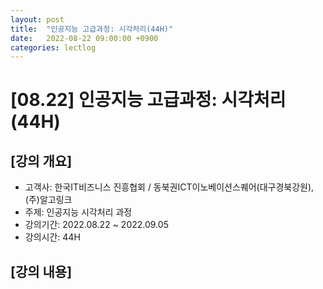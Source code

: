 ```yaml
---
layout: post
title:  "인공지능 고급과정: 시각처리(44H)"
date:   2022-08-22 09:00:00 +0900
categories: lectlog
---
```


# [08.22] 인공지능 고급과정: 시각처리(44H)

## [강의 개요]

* 고객사: 한국IT비즈니스 진흥협회 / 동북권ICT이노베이션스퀘어(대구경북강원), (주)알고링크
* 주제: 인공지능 시각처리 과정
* 강의기간: 2022.08.22 ~ 2022.09.05
* 강의시간: 44H

## [강의 내용]

